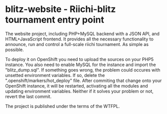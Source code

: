 blitz-website - Riichi-blitz tournament entry point
===================


The website project, including PHP+MySQL backend with a JSON API, and HTML+JavaScript frontend.
It provides all the necessary functionality to announce, run and control a full-scale riichi tournament.
As simple as possible.

To deploy it on OpenShift you need to upload the sources on your PHP5 instance. You also need to enable MySQL for the instance and import the "blitz_dump.sql".
If something goes wrong, the problem could occures with unsetted environment variables. If so, delete the ".openshift/markers/hot_deploy" file. After commiting that change onto your OpenShift instance, it will be restarted, activating all the modules and updating environment variables. Neither if it solves your problem or not, revert the last commit.

The project is published under the terms of the WTFPL.